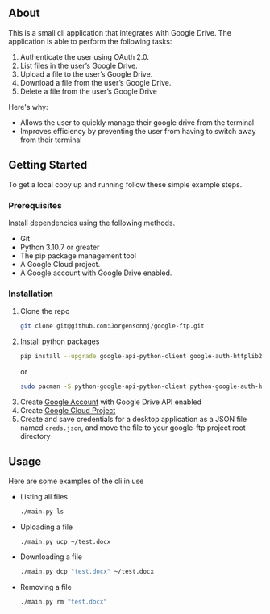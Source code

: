 ## About

This is a small cli application that integrates with Google Drive. The application is able to perform the following tasks:

1. Authenticate the user using OAuth 2.0.
2. List files in the user’s Google Drive.
3. Upload a file to the user’s Google Drive.
4. Download a file from the user’s Google Drive.
5. Delete a file from the user’s Google Drive

Here's why:
* Allows the user to quickly manage their google drive from the terminal
* Improves efficiency by preventing the user from having to switch away from their terminal

## Getting Started

To get a local copy up and running follow these simple example steps.

### Prerequisites

Install dependencies using the following methods.
* Git
* Python 3.10.7 or greater
* The pip package management tool
* A Google Cloud project.
* A Google account with Google Drive enabled.

### Installation

1. Clone the repo
   ```sh
   git clone git@github.com:Jorgensonnj/google-ftp.git
   ```
2. Install python packages
   ```sh
   pip install --upgrade google-api-python-client google-auth-httplib2 google-auth-oauthlib
   ```
   or
   ```sh
   sudo pacman -S python-google-api-python-client python-google-auth-httplib2 python-google-auth-oauthlib
   ```
3. Create [Google Account](https://developers.google.com/workspace/guides/create-project) with Google Drive API enabled
4. Create [Google Cloud Project](https://developers.google.com/drive/api/quickstart/python)
5. Create and save credentials for a desktop application as a JSON file named `creds.json`, and move the file to your google-ftp project root directory

## Usage

Here are some examples of the cli in use

* Listing all files
  ```sh
  ./main.py ls
  ```
* Uploading a file
  ```sh
  ./main.py ucp ~/test.docx
  ```
* Downloading a file
  ```sh
  ./main.py dcp "test.docx" ~/test.docx
  ```
* Removing a file
  ```sh
  ./main.py rm "test.docx"
  ```
